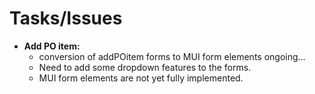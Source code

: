 # Tasks/Issues

- **Add PO item:**
  - conversion of addPOitem forms to MUI form elements ongoing...
  - Need to add some dropdown features to the forms.
  - MUI form elements are not yet fully implemented.
